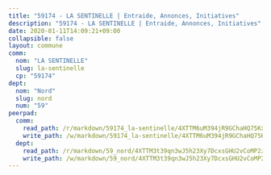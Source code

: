 ```yaml
---
title: "59174 - LA SENTINELLE | Entraide, Annonces, Initiatives"
description: "59174 - LA SENTINELLE | Entraide, Annonces, Initiatives"
date: 2020-01-11T14:09:21+09:00
collapsible: false
layout: commune
comm:
  nom: "LA SENTINELLE"
  slug: la-sentinelle
  cp: "59174"
dept:
  nom: "Nord"
  slug: nord
  num: "59"
peerpad:
  comm:
    read_path: /r/markdown/59174_la-sentinelle/4XTTM6uM394jR9GChaHQ75KxfEQiTKBuc7wipM5tireaAGTPY
    write_path: /w/markdown/59174_la-sentinelle/4XTTM6uM394jR9GChaHQ75KxfEQiTKBuc7wipM5tireaAGTPY-K3TgTuMGeUqVj5JzMDTPaKDfNeSnaCfWxLu5fCmFzBhZ3JcCUW16Uiin7YSMEgoyghQtKjsXuoyKYzF86B5p3SWqcHTaXFFQ7i1NPLcJmz5CvCBpGS6Vu4CV1JYzQB3jzNGi2r6n
  dept:
    read_path: /r/markdown/59_nord/4XTTM3t39qn3wJ5h23Xy7DcxsGHU2vCoMP2z3iS4TUn3TrtdJ
    write_path: /w/markdown/59_nord/4XTTM3t39qn3wJ5h23Xy7DcxsGHU2vCoMP2z3iS4TUn3TrtdJ-K3TgTuZGkuZqXfr6fpmH7pGsMT6ndvZQMyRDze5QBt7XScLWHoBi246kLoDKpTH2Yo4f3AFSSJqGc2ozvNww7qPLqsDjpvahxCbQ6F5znbfjp6kVgaDcTYc9LyhwSfYuCevnvZUQ
---
```


